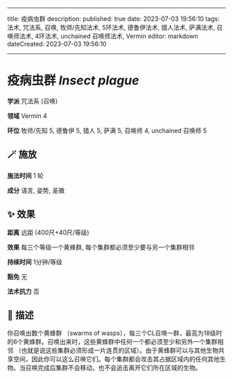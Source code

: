 
---
title: 疫病虫群
description: 
published: true
date: 2023-07-03 19:56:10
tags: 法术, 咒法系, 召唤, 牧师/先知法术, 5环法术, 德鲁伊法术, 猎人法术, 萨满法术, 召唤师法术, 4环法术, unchained 召唤师法术, Vermin
editor: markdown
dateCreated: 2023-07-03 19:56:10

---

# **疫病虫群** *Insect plague*

**学派** 咒法系 (召唤) 

**领域** Vermin 4

**环位** 牧师/先知 5, 德鲁伊 5, 猎人 5, 萨满 5, 召唤师 4, unchained 召唤师 5

## 🪄 施放

**施法时间** 1 轮

**成分** 语言, 姿势, 圣徽

## ✨ 效果  

**距离** 远距 (400尺+40尺/等级) 

**效果** 每三个等级一个黄蜂群, 每个集群都必须至少要与另一个集群相邻 

**持续时间** 1分钟/等级 

**豁免** 无

**法术抗力** 否

## 📖 描述

你召唤出数个黄蜂群 （swarms of wasps），每三个CL召唤一群，最高为18级时的6个黄蜂群。召唤出来时，这些黄蜂群中任何一个都必须至少和另外一个集群相邻 （也就是说这些集群必须形成一片连贯的区域）。由于黄蜂群可以与其他生物共享空间，因此你可以这么召唤它们。每个集群都会攻击其占据区域内的任何其他生物。当召唤完成后集群不会移动，也不会追击离开它们所在区域的生物。
    
